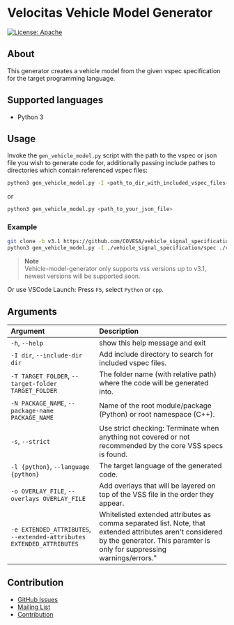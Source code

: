 # Velocitas Vehicle Model Generator

[![License: Apache](https://img.shields.io/badge/License-Apache-yellow.svg)](http://www.apache.org/licenses/LICENSE-2.0)

## About
This generator creates a vehicle model from the given vspec specification for the target programming language.

## Supported languages

* Python 3

## Usage

Invoke the `gen_vehicle_model.py` script with the path to the vspec or json file you wish to generate code for, additionally passing include pathes to directories which contain referenced vspec files:
```bash
python3 gen_vehicle_model.py -I <path_to_dir_with_included_vspec_files> <path_to_your_vspec_file>
```
or
```bash
python3 gen_vehicle_model.py <path_to_your_json_file>
```
### Example
```bash
git clone -b v3.1 https://github.com/COVESA/vehicle_signal_specification.git
python3 gen_vehicle_model.py -I ./vehicle_signal_specification/spec ./vehicle_signal_specification/spec/VehicleSignalSpecification.vspec
```
> **Note**<br>
> Vehicle-model-generator only supports vss versions up to v3.1, newest versions will be supported soon.

Or use VSCode Launch: Press ```F5```, select ```Python``` or ```cpp```.

## Arguments

| Argument                                          | Description                                                                                                  |
|:--------------------------------------------------|:-------------------------------------------------------------------------------------------------------------|
`-h`, `--help`                                      | show this help message and exit
`-I dir`, `--include-dir dir`                       | Add include directory to search for included vspec files.
`-T TARGET_FOLDER`, `--target-folder TARGET_FOLDER` | The folder name (with relative path) where the code will be generated into.
`-N PACKAGE_NAME`, `--package-name PACKAGE_NAME`    | Name of the root module/package (Python) or root namespace (C++).
`-s`, `--strict`                                    | Use strict checking: Terminate when anything not covered or not recommended by the core VSS specs is found.
`-l {python}`, `--language {python}`                | The target language of the generated code.
`-o OVERLAY_FILE`, `--overlays OVERLAY_FILE`        | Add overlays that will be layered on top of the VSS file in the order they appear.
`-e EXTENDED_ATTRIBUTES`,<br>`--extended-attributes EXTENDED_ATTRIBUTES` | Whitelisted extended attributes as comma separated list. Note, that extended attributes aren't considered by the generator. This paramter is only for suppressing warnings/errors."

## Contribution
- [GitHub Issues](https://github.com/eclipse-velocitas/vehicle-model-generator/issues)
- [Mailing List](https://accounts.eclipse.org/mailing-list/velocitas-dev)
- [Contribution](./CONTRIBUTING.md)
